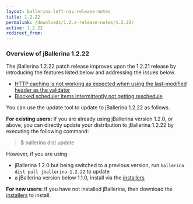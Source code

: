 ```yaml
---
layout: ballerina-left-nav-release-notes
title: 1.2.22
permalink: /downloads/1.2.x-release-notes/1.2.22/
active: 1.2.22
redirect_from:
---
```


### Overview of jBallerina 1.2.22
The jBallerina 1.2.22 patch release improves upon the 1.2.21 release by introducing the features listed below and addressing the issues below.

- [HTTP caching is not working as expected when using the last-modified header as the validator](https://github.com/ballerina-platform/ballerina-lang/issues/34041)
- [Blocked scheduler items intermittently not getting reschedule](https://github.com/ballerina-platform/ballerina-lang/issues/33827)

You can use the update tool to update to jBallerina 1.2.22 as follows.

**For existing users:**
If you are already using jBallerina version 1.2.0, or above, you can directly update your distribution to jBallerina 1.2.22 by executing the following command:

> $ ballerina dist update

However, if you are using

- jBallerina 1.2.0 but being switched to a previous version, run `ballerina dist pull jballerina-1.2.22` to update
- a jBallerina version below 1.1.0, install via the [installers](https://ballerina.io/downloads/)

**For new users:**
If you have not installed jBallerina, then download the [installers](https://ballerina.io/downloads/) to install.

<style>.cGitButtonContainer, .cBallerinaTocContainer {display:none;}</style>



